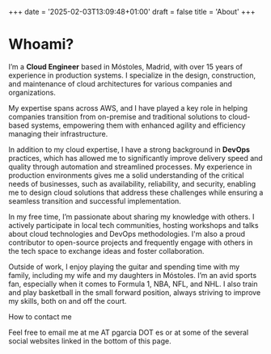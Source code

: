 +++
date = '2025-02-03T13:09:48+01:00'
draft = false
title = 'About'
+++

# Whoami?

I’m a **Cloud Engineer** based in Móstoles, Madrid, with over 15 years of experience in production systems. I specialize in the design, construction, and maintenance of cloud architectures for various companies and organizations. 

My expertise spans across AWS, and I have played a key role in helping companies transition from on-premise and traditional solutions to cloud-based systems, empowering them with enhanced agility and efficiency managing their infrastructure.

In addition to my cloud expertise, I have a strong background in **DevOps** practices, which has allowed me to significantly improve delivery speed and quality through automation and streamlined processes. My experience in production environments gives me a solid understanding of the critical needs of businesses, such as availability, reliability, and security, enabling me to design cloud solutions that address these challenges while ensuring a seamless transition and successful implementation.

In my free time, I’m passionate about sharing my knowledge with others. I actively participate in local tech communities, hosting workshops and talks about cloud technologies and DevOps methodologies. I'm also a proud contributor to open-source projects and frequently engage with others in the tech space to exchange ideas and foster collaboration.

Outside of work, I enjoy playing the guitar and spending time with my family, including my wife and my daughters in Móstoles. I’m an avid sports fan, especially when it comes to Formula 1, NBA, NFL, and NHL. I also train and play basketball in the small forward position, always striving to improve my skills, both on and off the court.


How to contact me

Feel free to email me at me AT pgarcia DOT es or at some of the several social websites linked in the bottom of this page.
